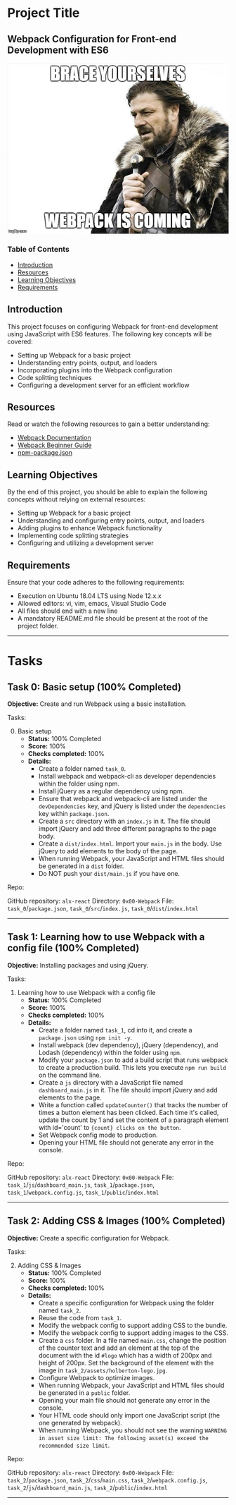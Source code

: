 # Project Title

## Webpack Configuration for Front-end Development with ES6

![Holberton Logo](images/121b1f6534e60566e1de.png)


### Table of Contents

- [Introduction](#introduction)
- [Resources](#resources)
- [Learning Objectives](#learning-objectives)
- [Requirements](#requirements)

## Introduction

This project focuses on configuring Webpack for front-end development using JavaScript with ES6 features. The following key concepts will be covered:

- Setting up Webpack for a basic project
- Understanding entry points, output, and loaders
- Incorporating plugins into the Webpack configuration
- Code splitting techniques
- Configuring a development server for an efficient workflow

## Resources

Read or watch the following resources to gain a better understanding:

- [Webpack Documentation](https://intranet.alxswe.com/rltoken/XEFTUAcZ_9sKurp1Bui7ug)
- [Webpack Beginner Guide](https://intranet.alxswe.com/rltoken/6ngQzrV7xeKJjcRwdmrYAQ)
- [npm-package.json](https://intranet.alxswe.com/rltoken/P00rJM5qCeaf33hsPuhgog)

## Learning Objectives

By the end of this project, you should be able to explain the following concepts without relying on external resources:

- Setting up Webpack for a basic project
- Understanding and configuring entry points, output, and loaders
- Adding plugins to enhance Webpack functionality
- Implementing code splitting strategies
- Configuring and utilizing a development server

## Requirements

Ensure that your code adheres to the following requirements:

- Execution on Ubuntu 18.04 LTS using Node 12.x.x
- Allowed editors: vi, vim, emacs, Visual Studio Code
- All files should end with a new line
- A mandatory README.md file should be present at the root of the project folder.

--- 

# Tasks

## Task 0: Basic setup (100% Completed)

**Objective:** Create and run Webpack using a basic installation.

Tasks:

0. Basic setup
   - **Status:** 100% Completed
   - **Score:** 100%
   - **Checks completed:** 100%
   - **Details:**
     - Create a folder named `task_0`.
     - Install webpack and webpack-cli as developer dependencies within the folder using npm.
     - Install jQuery as a regular dependency using npm.
     - Ensure that webpack and webpack-cli are listed under the `devDependencies` key, and jQuery is listed under the `dependencies` key within `package.json`.
     - Create a `src` directory with an `index.js` in it. The file should import jQuery and add three different paragraphs to the page body.
     - Create a `dist/index.html`. Import your `main.js` in the body. Use jQuery to add elements to the body of the page.
     - When running Webpack, your JavaScript and HTML files should be generated in a `dist` folder.
     - Do NOT push your `dist/main.js` if you have one.

Repo:

GitHub repository: `alx-react`
Directory: `0x00-Webpack`
File: `task_0`/`package.json`, `task_0`/`src`/`index.js`, `task_0`/`dist`/`index.html`

---

## Task 1: Learning how to use Webpack with a config file (100% Completed)

**Objective:** Installing packages and using jQuery.

Tasks:

1. Learning how to use Webpack with a config file
   - **Status:** 100% Completed
   - **Score:** 100%
   - **Checks completed:** 100%
   - **Details:**
     - Create a folder named `task_1`, cd into it, and create a `package.json` using `npm init -y`.
     - Install webpack (dev dependency), jQuery (dependency), and Lodash (dependency) within the folder using `npm`.
     - Modify your `package.json` to add a build script that runs webpack to create a production build. This lets you execute `npm run build` on the command line.
     - Create a `js` directory with a JavaScript file named `dashboard_main.js` in it. The file should import jQuery and add elements to the page.
     - Write a function called `updateCounter()` that tracks the number of times a button element has been clicked. Each time it's called, update the count by 1 and set the content of a paragraph element with id='count' to `{count} clicks on the button`.
     - Set Webpack config mode to production.
     - Opening your HTML file should not generate any error in the console.

Repo:

GitHub repository: `alx-react`
Directory: `0x00-Webpack`
File: `task_1`/`js`/`dashboard_main.js`, `task_1`/`package.json`, `task_1`/`webpack.config.js`, `task_1`/`public`/`index.html`

---

## Task 2: Adding CSS & Images (100% Completed)

**Objective:** Create a specific configuration for Webpack.

Tasks:

2. Adding CSS & Images
   - **Status:** 100% Completed
   - **Score:** 100%
   - **Checks completed:** 100%
   - **Details:**
     - Create a specific configuration for Webpack using the folder named `task_2`.
     - Reuse the code from `task_1`.
     - Modify the webpack config to support adding CSS to the bundle.
     - Modify the webpack config to support adding images to the CSS.
     - Create a `css` folder. In a file named `main.css`, change the position of the counter text and add an element at the top of the document with the id `#logo` which has a width of 200px and height of 200px. Set the background of the element with the image in `task_2/assets/holberton-logo.jpg`.
     - Configure Webpack to optimize images.
     - When running Webpack, your JavaScript and HTML files should be generated in a `public` folder.
     - Opening your main file should not generate any error in the console.
     - Your HTML code should only import one JavaScript script (the one generated by webpack).
     - When running Webpack, you should not see the warning `WARNING in asset size limit: The following asset(s) exceed the recommended size limit`.

Repo:

GitHub repository: `alx-react`
Directory: `0x00-Webpack`
File: `task_2`/`package.json`, `task_2`/`css`/`main.css`, `task_2`/`webpack.config.js`, `task_2`/`js`/`dashboard_main.js`, `task_2`/`public`/`index.html`

---
